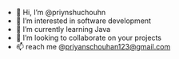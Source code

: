 - 👋 Hi, I’m @priynshuchouhn
- 👀 I’m interested in software development
- 🌱 I’m currently learning Java
- 💞️ I’m looking to collaborate on your projects
- 📫 reach me @priyanschouhan123@gmail.com

<!---
priynshuchouhn/priynshuchouhn is a ✨ special ✨ repository because its `README.md` (this file) appears on your GitHub profile.
You can click the Preview link to take a look at your changes.
--->
